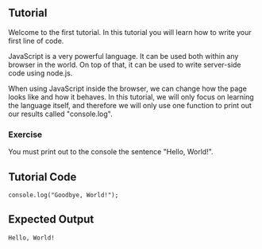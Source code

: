 Tutorial
--------

Welcome to the first tutorial. In this tutorial you will learn how to write your first line of code.

JavaScript is a very powerful language. It can be used both within any browser in the world. On top of that, it can be used to write server-side code using node.js.

When using JavaScript inside the browser, we can change how the page looks like and how it behaves. In this tutorial, we will only focus on learning the language itself, and therefore we will only use one function to print out our results called "console.log".

### Exercise

You must print out to the console the sentence "Hello, World!".

Tutorial Code
-------------

	console.log("Goodbye, World!");

Expected Output
---------------

	Hello, World!
